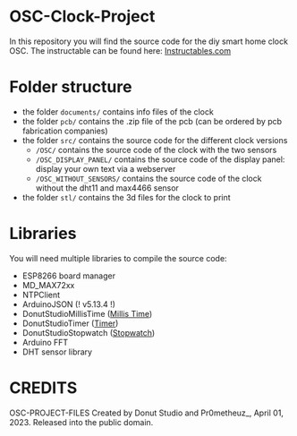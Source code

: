 # OSC-Clock-Project
In this repository you will find the source code for the diy smart home clock OSC.
The instructable can be found here: [Instructables.com](https://www.instructables.com/DIY-Smart-Home-Clock-OSC/)

# Folder structure
- the folder `documents/` contains info files of the clock
- the folder `pcb/` contains the .zip file of the pcb (can be ordered by pcb fabrication companies)
- the folder `src/` contains the source code for the different clock versions
    - `/OSC/` contains the source code of the clock with the two sensors
    - `/OSC_DISPLAY_PANEL/` contains the source code of the display panel: display your own text via a webserver
    - `/OSC_WITHOUT_SENSORS/` contains the source code of the clock without the dht11 and max4466 sensor
- the folder `stl/` contains the 3d files for the clock to print

# Libraries
You will need multiple libraries to compile the source code:
- ESP8266 board manager
- MD_MAX72xx
- NTPClient
- ArduinoJSON (! v5.13.4 !)
- DonutStudioMillisTime ([Millis Time](https://github.com/Donut-Studio/Arduino-Millis-Time-Library))
- DonutStudioTimer ([Timer](https://github.com/Donut-Studio/Arduino-Timer-Library))
- DonutStudioStopwatch ([Stopwatch](https://github.com/Donut-Studio/Arduino-Stopwatch-Library))
- Arduino FFT
- DHT sensor library

# CREDITS
OSC-PROJECT-FILES
Created by Donut Studio and Pr0metheuz_, April 01, 2023.
Released into the public domain.